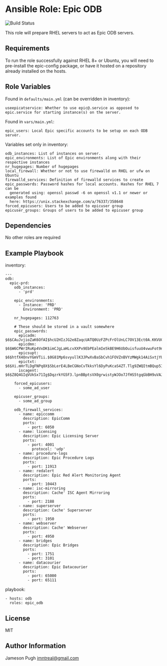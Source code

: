 Ansible Role: Epic ODB
========
![Build Status](https://github.com/ImNtReal/ansible-role-epic_odb/actions/workflows/main.yml/badge.svg)

This role will prepare RHEL servers to act as Epic ODB servers.

Requirements
------------

To run the role successfully against RHEL 8+ or Ubuntu, you will need to pre-install the epic-config package,
or have it hosted on a repository already installed on the hosts.

Role Variables
--------------

Found in `defaults/main.yml` (can be overridden in inventory):

    useepicatservice: Whether to use epic@.service as opposed to epic.service for starting instance(s) on the server.

Found in `vars/main.yml`:

    epic_users: Local Epic specific accounts to be setup on each ODB server.

Variables set only in inventory:

    odb_instances: List of instances on server.
    epic_environments: List of Epic environments along with their respective instances
    nr_hugepages: Number of hugepages
    local_firewall: Whether or not to use firewalld on RHEL or ufw on Ubuntu
    firewalld_services: Definition of firewalld services to create
    epic_passwords: Password hashes for local accounts. Hashes for RHEL 7 can be
      generated using: openssl passwd -6 on openssl v1.1 or newer or examples found
      here: https://unix.stackexchange.com/a/76337/358648
    forced_epicusers: Users to be added to epicuser group
    epicuser_groups: Groups of users to be added to epicuser group

Dependencies
------------

No other roles are required

Example Playbook
----------------

inventory:

    ---
    odb:
      epic-prd:
        odb_instances:
          - 'prd'

        epic_environments:
          - Instance: 'PRD'
            Environment: 'PRD'

        nr_hugepages: 112763

        # These should be stored in a vault somewhere
        epic_passwords:
          epicadm: $6$CAuJvjioZaK6OfAI$hcU2HIzJG2e8ZaqcUATQ0UzFZPcFrOlUnLC7OV13Ect0A.KKVUC1lRK4KfF26u3r8iZClZOlREwhj4w5kQaVY/
          epicdmn: $6$W6CPWrIRuKp4VxDK$imCJgLaHLcvXXPx9EbPEalmIe5kBE9H6UbOuisfuuU4vwuFot9n7e7YQUUHnC41QkP3a4JUUtUVkWcsTtLynC1
          epicsupt: $6$htfX4OnvYGmVTii.$0G81Mp6svyullK3JPwXvBaSbCvh1FOVZnBVYzMWgk14AiSxtjYUWER4de2w989zX7K1zEPebdTYROhoPqui311
          epictxt: $6$Xi.mHrTLDgFNPq8X$SbLerE4LBeCGNoCvTkksYl6DyPuKcaS4ZT.Tlg9ZWQItmBQup5I5XY60GpareUyX8Cg0EnIYfpSfz3G.dCHU11
          iscagent: $6$Z8Q4GIqVUkSx71Ig$DqzrkYG5F3.lpnBBptsVX0grwistyWJOo7JfHS5tgqGbBH9uVAJSSi8i5eMQARcLHvt7x335MzE.Ln9SVAKY30

        forced_epicusers:
          - some_ad_user

        epicuser_groups:
          - some_ad_group

        odb_firewall_services:
          - name: epiccomm
            description: EpicComm
            ports:
              - port: 6050
          - name: licensing
            description: Epic Licensing Server
            ports:
              - port: 4001
                protocol: 'udp'
          - name: procedure-logs
            description: Epic Procedure Logs
            ports:
              - port: 11913
          - name: redalert
            description: Epic Red Alert Monitoring Agent
            ports:
              - port: 10443
          - name: isc-mirroring
            description: Cache' ISC Agent Mirroring
            ports:
              - port: 2188
          - name: superserver
            description: Cache' Superserver
            ports:
              - port: 1950
          - name: webserver
            description: Cache' Webserver
            ports:
              - port: 4950
          - name: bridges
            description: Epic Bridges
            ports:
              - port: 1751
              - port: 3101
          - name: datacourier
            description: Epic Datacourier
            ports:
              - port: 65000
              - port: 65111

playbook:

    - hosts: odb
      roles: epic_odb

License
-------

MIT

Author Information
------------------

Jameson Pugh <imntreal@gmail.com>